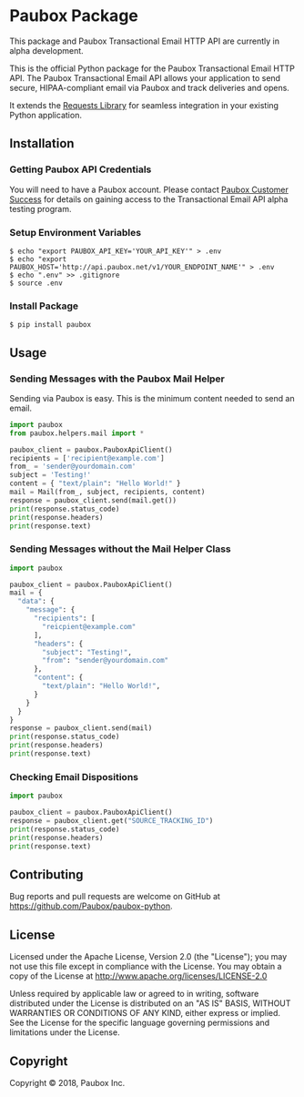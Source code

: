 # Paubox Package
This package and Paubox Transactional Email HTTP API are currently in alpha development.

This is the official Python package for the Paubox Transactional Email HTTP API. The Paubox Transactional Email API allows your application to send secure, HIPAA-compliant email via Paubox and track deliveries and opens.

It extends the [Requests Library](https://github.com/requests/requests) for seamless integration in your existing Python application.

## Installation

### Getting Paubox API Credentials
You will need to have a Paubox account. Please contact [Paubox Customer Success](https://paubox.zendesk.com/hc/en-us) for details on gaining access to the Transactional Email API alpha testing program.

### Setup Environment Variables

```
$ echo "export PAUBOX_API_KEY='YOUR_API_KEY'" > .env
$ echo "export PAUBOX_HOST='http://api.paubox.net/v1/YOUR_ENDPOINT_NAME'" > .env
$ echo ".env" >> .gitignore
$ source .env
```

### Install Package

```
$ pip install paubox
```

## Usage

### Sending Messages with the Paubox Mail Helper

Sending via Paubox is easy. This is the minimum content needed to send an email.
```python
import paubox
from paubox.helpers.mail import *

paubox_client = paubox.PauboxApiClient()
recipients = ['recipient@example.com']
from_ = 'sender@yourdomain.com'
subject = 'Testing!'
content = { "text/plain": "Hello World!" }
mail = Mail(from_, subject, recipients, content)
response = paubox_client.send(mail.get())
print(response.status_code)
print(response.headers)
print(response.text)
```

### Sending Messages without the Mail Helper Class
```python
import paubox

paubox_client = paubox.PauboxApiClient()
mail = {
  "data": {
    "message": {
      "recipients": [
        "reicpient@example.com"
      ],
      "headers": {
        "subject": "Testing!",
        "from": "sender@yourdomain.com"
      },
      "content": {
        "text/plain": "Hello World!",
      }
    }
  }
}
response = paubox_client.send(mail)
print(response.status_code)
print(response.headers)
print(response.text)
```

### Checking Email Dispositions
```python
import paubox

paubox_client = paubox.PauboxApiClient()
response = paubox_client.get("SOURCE_TRACKING_ID")
print(response.status_code)
print(response.headers)
print(response.text)
```


## Contributing

Bug reports and pull requests are welcome on GitHub at https://github.com/Paubox/paubox-python.


## License

Licensed under the Apache License, Version 2.0 (the "License");
you may not use this file except in compliance with the License.
You may obtain a copy of the License at http://www.apache.org/licenses/LICENSE-2.0

Unless required by applicable law or agreed to in writing, software
distributed under the License is distributed on an "AS IS" BASIS,
WITHOUT WARRANTIES OR CONDITIONS OF ANY KIND, either express or implied.
See the License for the specific language governing permissions and
limitations under the License.

## Copyright
Copyright &copy; 2018, Paubox Inc.

